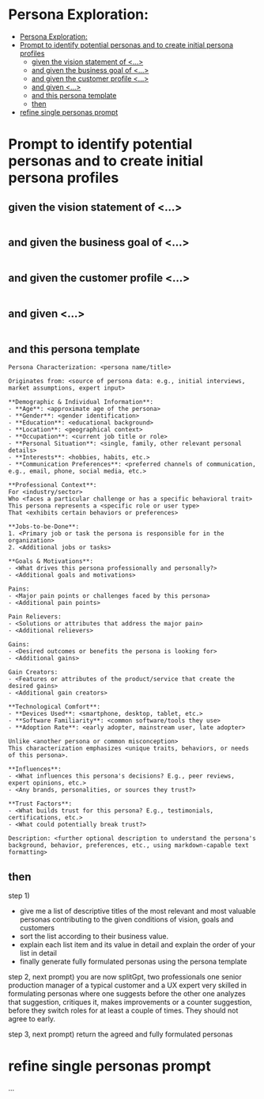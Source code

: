 # Persona Exploration: <descriptive title of exploration challenge>

- [Persona Exploration: ](#persona-exploration-)
- [Prompt to identify potential personas and to create initial persona profiles](#prompt-to-identify-potential-personas-and-to-create-initial-persona-profiles)
  - [given the vision statement of \<...\>](#given-the-vision-statement-of-)
  - [and given the business goal of \<...\>](#and-given-the-business-goal-of-)
  - [and given the customer profile \<...\>](#and-given-the-customer-profile-)
  - [and given \<...\>](#and-given-)
  - [and this persona template](#and-this-persona-template)
  - [then](#then)
- [refine single personas prompt](#refine-single-personas-prompt)

# Prompt to identify potential personas and to create initial persona profiles
## given the vision statement of <...>
```
```

## and given the business goal of <...>
```
```

## and given the customer profile <...>
```
```

## and given <...>
```
```
## and this persona template
```
Persona Characterization: <persona name/title>

Originates from: <source of persona data: e.g., initial interviews, market assumptions, expert input>

**Demographic & Individual Information**:
- **Age**: <approximate age of the persona>
- **Gender**: <gender identification>
- **Education**: <educational background>
- **Location**: <geographical context>
- **Occupation**: <current job title or role>
- **Personal Situation**: <single, family, other relevant personal details>
- **Interests**: <hobbies, habits, etc.>
- **Communication Preferences**: <preferred channels of communication, e.g., email, phone, social media, etc.>

**Professional Context**:
For <industry/sector>  
Who <faces a particular challenge or has a specific behavioral trait>  
This persona represents a <specific role or user type>  
That <exhibits certain behaviors or preferences>

**Jobs-to-be-Done**:
1. <Primary job or task the persona is responsible for in the organization>
2. <Additional jobs or tasks>

**Goals & Motivations**:
- <What drives this persona professionally and personally?>
- <Additional goals and motivations>

Pains:
- <Major pain points or challenges faced by this persona>
- <Additional pain points>

Pain Relievers:
- <Solutions or attributes that address the major pain>
- <Additional relievers>

Gains:
- <Desired outcomes or benefits the persona is looking for>
- <Additional gains>

Gain Creators:
- <Features or attributes of the product/service that create the desired gains>
- <Additional gain creators>

**Technological Comfort**:
- **Devices Used**: <smartphone, desktop, tablet, etc.>
- **Software Familiarity**: <common software/tools they use>
- **Adoption Rate**: <early adopter, mainstream user, late adopter>

Unlike <another persona or common misconception>  
This characterization emphasizes <unique traits, behaviors, or needs of this persona>.

**Influences**:
- <What influences this persona's decisions? E.g., peer reviews, expert opinions, etc.>
- <Any brands, personalities, or sources they trust?>

**Trust Factors**:
- <What builds trust for this persona? E.g., testimonials, certifications, etc.>
- <What could potentially break trust?>

Description: <further optional description to understand the persona's background, behavior, preferences, etc., using markdown-capable text formatting>
```  

## then
step 1) 
* give me a list of descriptive titles of the most relevant and most valuable personas contributing to the given conditions of vision, goals and customers
* sort the list according to their business value.
* explain each list item and its value in detail and explain the order of your list in detail
* finally generate fully formulated personas using the persona template

step 2, next prompt) you are now splitGpt, two professionals one senior production manager of a typical customer and a UX expert very skilled in formulating personas where one suggests before the other one analyzes that suggestion, critiques it, makes improvements or a counter suggestion, before they switch roles for at least a couple of times. They should not agree to early.

step 3, next prompt) return the agreed and fully formulated personas

# refine single personas prompt
...
